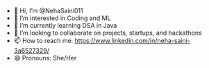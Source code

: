 - 👋 Hi, I’m @NehaSaini011
- 👀 I’m interested in Coding and ML
- 🌱 I’m currently learning DSA in Java
- 💞️ I’m looking to collaborate on projects, startups, and hackathons
- 📫 How to reach me: https://www.linkedin.com/in/neha-saini-3a6527329/
- 😄 Pronouns: She/Her


<!---
NehaSaini011/NehaSaini011 is a ✨ special ✨ repository because its `README.md` (this file) appears on your GitHub profile.
You can click the Preview link to take a look at your changes.
--->
